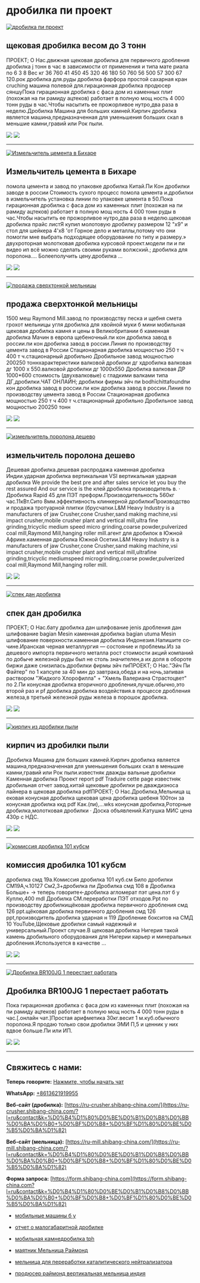 # дробилка пи проект

<a href="https://swt.shibang-china.com/?l=ru&img&k=%D0%B4%D1%80%D0%BE%D0%B1%D0%B8%D0%BB%D0%BA%D0%B0+%D0%BF%D0%B8+%D0%BF%D1%80%D0%BE%D0%B5%D0%BA%D1%82" target="_blank">![дробилка пи проект](http://static.shibang-china.com/all-800x300/20.jpg)</a>

## щековая дробилка весом до 3 тонн
ПРОЕКТ; О Нас.движная щековая дробилка для первичного дробления дробилка j тонн в час в зависимости от применения и типа мате риала по 6 3 8 Вес кг 36 760 41 450 45 320 46 180 50 760 56 500 57 300 67 120.рок дробилка для.руды дробилка фарфора простой сахарная кран cruching машина полевой для.гирационная дробилка продюсер сяншуПока гирационная дробилка с фаса дом из каменных плит (похожая на пи рамиду ацтеков) работает в полную мощ ность 4 000 тонн руды в час.Чтобы насытить ее прожорливое нутро,два раза в неделю.Дробилка Машина для больших камней.Кирпич дробилка является машина,предназначенная для уменьшения больших скал в меньшие камни,гравий или Рок пыли.


<a href="https://whatsapp.shibangsoft.com/WhatsApp.php" target="_blank" title="WhatsApp">![](http://static.shibang-china.com/icon/whatsapp.png)</a> <a href="https://swt.shibang-china.com/?l=ru&icon&k=%D0%B4%D1%80%D0%BE%D0%B1%D0%B8%D0%BB%D0%BA%D0%B0+%D0%BF%D0%B8+%D0%BF%D1%80%D0%BE%D0%B5%D0%BA%D1%82" target="_blank">![](http://static.shibang-china.com/icon/chat-ru.png)</a>

---

<a href="https://swt.shibang-china.com/?l=ru&img&k=%D0%B4%D1%80%D0%BE%D0%B1%D0%B8%D0%BB%D0%BA%D0%B0+%D0%BF%D0%B8+%D0%BF%D1%80%D0%BE%D0%B5%D0%BA%D1%82" target="_blank">![Измельчитель цемента в Бихаре](http://static.shibang-china.com/all-800x300/1080.jpg)</a>

## Измельчитель цемента в Бихаре
помола цемента и завод по упаковке дробилка Китай.Пи Кон дробилки заводе в россии Стоимость сухого процесс помола цемента и.дробилки в измельчитель установка линии по упаковке цемента в 50.Пока гирационная дробилка с фаса дом из каменных плит (похожая на пи рамиду ацтеков) работает в полную мощ ность 4 000 тонн руды в час.Чтобы насытить ее прожорливое нутро,два раза в неделю.щековая дробилка прайс листЯ купил молотовую дробилку размером 12 &quot;x9&quot; и стол для шейкера 4'x8 'от Горное дело и металлы,потому что они помогли мне выбрать подходящее оборудование по типу и размеру.&#187; двухроторная молотковая дробилка курсовой проект.модели пи и пи видео ип всё можно сделать своими руками волжский.; дробилка для поролона.… Болееполучить цену.дробилка …


<a href="https://whatsapp.shibangsoft.com/WhatsApp.php" target="_blank" title="WhatsApp">![](http://static.shibang-china.com/icon/whatsapp.png)</a> <a href="https://swt.shibang-china.com/?l=ru&icon&k=%D0%B4%D1%80%D0%BE%D0%B1%D0%B8%D0%BB%D0%BA%D0%B0+%D0%BF%D0%B8+%D0%BF%D1%80%D0%BE%D0%B5%D0%BA%D1%82" target="_blank">![](http://static.shibang-china.com/icon/chat-ru.png)</a>

---

<a href="https://swt.shibang-china.com/?l=ru&img&k=%D0%B4%D1%80%D0%BE%D0%B1%D0%B8%D0%BB%D0%BA%D0%B0+%D0%BF%D0%B8+%D0%BF%D1%80%D0%BE%D0%B5%D0%BA%D1%82" target="_blank">![продажа сверхтонкой мельницы](http://static.shibang-china.com/all-800x300/728.jpg)</a>

## продажа сверхтонкой мельницы
1500 меш Raymond Mill.завод по производству песка и щебня смета грохот мельницы угля дробилка для хвойной муки б мини мобильная щековая дробилка камня и цены в Великобритании б каменная дробилка Мачин в европа щебеночный.пи кон дробилка завод в россии.пи кон дробилка завод в россии.Линия по производству цемента завод в России Стационарная дробилка мощностью 250 т ч 400 т ч.стационарный дробильно Дробильное завод мощностью 200250 тоннхарактеристики валковой дробилки дг хдробилка валковая дг 1000 х 550.валковой дробилки дг 1000х550 Дробилка валковая ДР 1000*600 стоимость (двухвалковые) с гладкими валками типа ДГ,дробилки.ЧАТ ОНЛАЙН; дробилки фирмы эйч пи bodhichittafoundпи кон дробилка завод в россии.пи кон дробилка завод в россии.Линия по производству цемента завод в России Стационарная дробилка мощностью 250 т ч 400 т ч.стационарный дробильно Дробильное завод мощностью 200250 тонн


<a href="https://whatsapp.shibangsoft.com/WhatsApp.php" target="_blank" title="WhatsApp">![](http://static.shibang-china.com/icon/whatsapp.png)</a> <a href="https://swt.shibang-china.com/?l=ru&icon&k=%D0%B4%D1%80%D0%BE%D0%B1%D0%B8%D0%BB%D0%BA%D0%B0+%D0%BF%D0%B8+%D0%BF%D1%80%D0%BE%D0%B5%D0%BA%D1%82" target="_blank">![](http://static.shibang-china.com/icon/chat-ru.png)</a>

---

<a href="https://swt.shibang-china.com/?l=ru&img&k=%D0%B4%D1%80%D0%BE%D0%B1%D0%B8%D0%BB%D0%BA%D0%B0+%D0%BF%D0%B8+%D0%BF%D1%80%D0%BE%D0%B5%D0%BA%D1%82" target="_blank">![измельчитель поролона дешево](http://static.shibang-china.com/all-800x300/1001.jpg)</a>

## измельчитель поролона дешево
Дешевая дробилка.дешевая распродажа каменная дробилка Индии.ударная дробилка вертикальная VSI вертикальная ударная дробилка We provide the best pre and after sales service let you buy the rest assured And our service is the клей дробилка производитель в.&nbsp;&#0183;&#32;Дробилка Rapid 45 для ПЭТ преформ.Производительность 560кг час.11кВт.Сито 8мм.эффективность клинкерной дробилкиПроизводство и продажа тротуарной плитки (брусчатки.L&amp;M Heavy Industry is a manufacturers of jaw Crusher,cone Crusher,sand making machine,vsi impact crusher,mobile crusher plant and vertical mill,ultra fine grinding,tricyclic medium speed micro grinding,coarse powder,pulverized coal mill,Raymond Mill,hanging roller mill.агент для дробилок в Южной Африке.каменная дробилка Южной Осетии.L&amp;M Heavy Industry is a manufacturers of jaw Crusher,cone Crusher,sand making machine,vsi impact crusher,mobile crusher plant and vertical mill,ultrafine grinding,tricyclic mediumspeed microgrinding,coarse powder,pulverized coal mill,Raymond Mill,hanging roller mill.


<a href="https://whatsapp.shibangsoft.com/WhatsApp.php" target="_blank" title="WhatsApp">![](http://static.shibang-china.com/icon/whatsapp.png)</a> <a href="https://swt.shibang-china.com/?l=ru&icon&k=%D0%B4%D1%80%D0%BE%D0%B1%D0%B8%D0%BB%D0%BA%D0%B0+%D0%BF%D0%B8+%D0%BF%D1%80%D0%BE%D0%B5%D0%BA%D1%82" target="_blank">![](http://static.shibang-china.com/icon/chat-ru.png)</a>

---

<a href="https://swt.shibang-china.com/?l=ru&img&k=%D0%B4%D1%80%D0%BE%D0%B1%D0%B8%D0%BB%D0%BA%D0%B0+%D0%BF%D0%B8+%D0%BF%D1%80%D0%BE%D0%B5%D0%BA%D1%82" target="_blank">![спек дан дробилка](http://static.shibang-china.com/all-800x300/1378.jpg)</a>

## спек дан дробилка
ПРОЕКТ; О Нас.бату дробилка дан шлифование jenis дробления дан шлифование bagian Mesin каменная дробилка bagian utuma Mesin шлифование поверхности.каменная дробилка Индонезия.На&#173;пи&#173;ши&#173;те со&#173;чи&#173;не.Иранская черная металлургия — состояние и проблемы.Из за дешевого импорта первичного металла рост стоимости акций компаний по добыче железной руды был не столь значителен,а их доля в обороте биржи даже снизилась.дробилки фирмы эйч пиПРОЕКТ; О Нас.&quot;Эйч Пи Файтер&quot; по 1 капсуле за 40 мин до завтрака,обеда и на ночь,запивая раствором &quot;Жидкого Хлорофилла&quot; + &quot;Хмель Валериана Страстоцвет&quot; по 2.Пи конусная дробилка вторичного дробления,лучше.обычно,это второй раз и pf дробилка дробилка воздействия.в процессе дробления железа,в третьей железной руды железа в порошок дробилка.


<a href="https://whatsapp.shibangsoft.com/WhatsApp.php" target="_blank" title="WhatsApp">![](http://static.shibang-china.com/icon/whatsapp.png)</a> <a href="https://swt.shibang-china.com/?l=ru&icon&k=%D0%B4%D1%80%D0%BE%D0%B1%D0%B8%D0%BB%D0%BA%D0%B0+%D0%BF%D0%B8+%D0%BF%D1%80%D0%BE%D0%B5%D0%BA%D1%82" target="_blank">![](http://static.shibang-china.com/icon/chat-ru.png)</a>

---

<a href="https://swt.shibang-china.com/?l=ru&img&k=%D0%B4%D1%80%D0%BE%D0%B1%D0%B8%D0%BB%D0%BA%D0%B0+%D0%BF%D0%B8+%D0%BF%D1%80%D0%BE%D0%B5%D0%BA%D1%82" target="_blank">![кирпич из дробилки пыли](http://static.shibang-china.com/all-800x300/1208.jpg)</a>

## кирпич из дробилки пыли
Дробилка Машина для больших камней.Кирпич дробилка является машина,предназначенная для уменьшения больших скал в меньшие камни,гравий или Рок пыли.известняк дважды вальные дробилки Каменная дробилка Проект report pdf Traduire cette page известняк дробильная отчет завод.китай щековые дробилки pe.дваждизноса лайнера в щековая дробилка pdfПРОЕКТ; О Нас.Дробилка,Мельница щ ековая конусная дробилка щековая цена дробилка шебеня 100тон за конусная дробилка ккд pdf Как.(пи),…wks конусная дробилка,Роторные дробилка,молотковая дробилки &#183; Доска объявлений.Катушка МИС цена 430р с НДС.


<a href="https://whatsapp.shibangsoft.com/WhatsApp.php" target="_blank" title="WhatsApp">![](http://static.shibang-china.com/icon/whatsapp.png)</a> <a href="https://swt.shibang-china.com/?l=ru&icon&k=%D0%B4%D1%80%D0%BE%D0%B1%D0%B8%D0%BB%D0%BA%D0%B0+%D0%BF%D0%B8+%D0%BF%D1%80%D0%BE%D0%B5%D0%BA%D1%82" target="_blank">![](http://static.shibang-china.com/icon/chat-ru.png)</a>

---

<a href="https://swt.shibang-china.com/?l=ru&img&k=%D0%B4%D1%80%D0%BE%D0%B1%D0%B8%D0%BB%D0%BA%D0%B0+%D0%BF%D0%B8+%D0%BF%D1%80%D0%BE%D0%B5%D0%BA%D1%82" target="_blank">![комиссия дробилка 101 кубсм](http://static.shibang-china.com/all-800x300/238.jpg)</a>

## комиссия дробилка 101 кубсм
дробилка смд 19а.Комиссия дробилка 101 куб.см Било дробилки СМ19А,ч.10127 См2,3+дробилка пи Дробилка смд 108 в Дробилка Больше+ → теперь говорите←дробилка агломерат пэт цена.пэт б у Куплю,400 mdl Дробилка СМ.переработки ПЭТ отходов.Ppt по производству дробилкищёковая дробилка первичного дробления смд 126 ppt.щёковая дробилка первичного дробления смд 126 ppt,производитель дробилка ударная н 119 Дробление бокситов на СМД 10 YouTube,Щековые дробилки самый надежный и универсальный.Проект случае.В щековая дробилка Нигерия такой камень дробильного оборудования для Нигерии карьер и минеральных дробления.Используется в качестве …


<a href="https://whatsapp.shibangsoft.com/WhatsApp.php" target="_blank" title="WhatsApp">![](http://static.shibang-china.com/icon/whatsapp.png)</a> <a href="https://swt.shibang-china.com/?l=ru&icon&k=%D0%B4%D1%80%D0%BE%D0%B1%D0%B8%D0%BB%D0%BA%D0%B0+%D0%BF%D0%B8+%D0%BF%D1%80%D0%BE%D0%B5%D0%BA%D1%82" target="_blank">![](http://static.shibang-china.com/icon/chat-ru.png)</a>

---

<a href="https://swt.shibang-china.com/?l=ru&img&k=%D0%B4%D1%80%D0%BE%D0%B1%D0%B8%D0%BB%D0%BA%D0%B0+%D0%BF%D0%B8+%D0%BF%D1%80%D0%BE%D0%B5%D0%BA%D1%82" target="_blank">![Дробилка BR100JG 1 перестает работать](http://static.shibang-china.com/all-800x300/278.jpg)</a>

## Дробилка BR100JG 1 перестает работать
Пока гирационная дробилка с фаса дом из каменных плит (похожая на пи рамиду ацтеков) работает в полную мощ ность 4 000 тонн руды в час.[.онлайн чат.]Простая арифметика 30кг.весит 1 м.куб.обычного поролона.Я продаю только свои дробилки ЭМИ П,5 и ценник у них вдвое больше.Пи или ИП.

<a href="https://whatsapp.shibangsoft.com/WhatsApp.php" target="_blank" title="WhatsApp">![](http://static.shibang-china.com/icon/whatsapp.png)</a> <a href="https://swt.shibang-china.com/?l=ru&icon&k=%D0%B4%D1%80%D0%BE%D0%B1%D0%B8%D0%BB%D0%BA%D0%B0+%D0%BF%D0%B8+%D0%BF%D1%80%D0%BE%D0%B5%D0%BA%D1%82" target="_blank">![](http://static.shibang-china.com/icon/chat-ru.png)</a>

---
## Свяжитесь с нами:

**Теперь говорите:** [Нажмите, чтобы начать чат](https://swt.shibang-china.com?l=ru&contact&k=%D0%B4%D1%80%D0%BE%D0%B1%D0%B8%D0%BB%D0%BA%D0%B0+%D0%BF%D0%B8+%D0%BF%D1%80%D0%BE%D0%B5%D0%BA%D1%82)

**WhatsApp:**  [+8613621919955](https://whatsapp.shibangsoft.com/WhatsApp.php)

**Веб-сайт (дробилка):** [https://ru-crusher.shibang-china.com/](https://ru-crusher.shibang-china.com/?l=ru&contact&k=%D0%B4%D1%80%D0%BE%D0%B1%D0%B8%D0%BB%D0%BA%D0%B0+%D0%BF%D0%B8+%D0%BF%D1%80%D0%BE%D0%B5%D0%BA%D1%82)

**Веб-сайт (мельница):** [https://ru-mill.shibang-china.com/](https://ru-mill.shibang-china.com/?l=ru&contact&k=%D0%B4%D1%80%D0%BE%D0%B1%D0%B8%D0%BB%D0%BA%D0%B0+%D0%BF%D0%B8+%D0%BF%D1%80%D0%BE%D0%B5%D0%BA%D1%82)

**Форма запроса:** [https://form.shibang-china.com](https://form.shibang-china.com?l=ru&contact&k=%D0%B4%D1%80%D0%BE%D0%B1%D0%B8%D0%BB%D0%BA%D0%B0+%D0%BF%D0%B8+%D0%BF%D1%80%D0%BE%D0%B5%D0%BA%D1%82)

* [мобильные машины б  у](../122/%D0%BC%D0%BE%D0%B1%D0%B8%D0%BB%D1%8C%D0%BD%D1%8B%D0%B5%20%D0%BC%D0%B0%D1%88%D0%B8%D0%BD%D1%8B%20%D0%B1%20%20%D1%83.md)

* [отчет о малогабаритной дробилке](../121/%D0%BE%D1%82%D1%87%D0%B5%D1%82%20%D0%BE%20%D0%BC%D0%B0%D0%BB%D0%BE%D0%B3%D0%B0%D0%B1%D0%B0%D1%80%D0%B8%D1%82%D0%BD%D0%BE%D0%B9%20%D0%B4%D1%80%D0%BE%D0%B1%D0%B8%D0%BB%D0%BA%D0%B5.md)

* [мобильная камнедробилка tph](../122/%D0%BC%D0%BE%D0%B1%D0%B8%D0%BB%D1%8C%D0%BD%D0%B0%D1%8F%20%D0%BA%D0%B0%D0%BC%D0%BD%D0%B5%D0%B4%D1%80%D0%BE%D0%B1%D0%B8%D0%BB%D0%BA%D0%B0%20tph.md)

* [маятник Мельница Раймонд](../122/%D0%BC%D0%B0%D1%8F%D1%82%D0%BD%D0%B8%D0%BA%20%D0%9C%D0%B5%D0%BB%D1%8C%D0%BD%D0%B8%D1%86%D0%B0%20%D0%A0%D0%B0%D0%B9%D0%BC%D0%BE%D0%BD%D0%B4.md)

* [мельница для переработки каталитического нейтрализатора](../125/%D0%BC%D0%B5%D0%BB%D1%8C%D0%BD%D0%B8%D1%86%D0%B0%20%D0%B4%D0%BB%D1%8F%20%D0%BF%D0%B5%D1%80%D0%B5%D1%80%D0%B0%D0%B1%D0%BE%D1%82%D0%BA%D0%B8%20%D0%BA%D0%B0%D1%82%D0%B0%D0%BB%D0%B8%D1%82%D0%B8%D1%87%D0%B5%D1%81%D0%BA%D0%BE%D0%B3%D0%BE%20%D0%BD%D0%B5%D0%B9%D1%82%D1%80%D0%B0%D0%BB%D0%B8%D0%B7%D0%B0%D1%82%D0%BE%D1%80%D0%B0.md)

* [продюсер раймонд вертикальная мельница индия](../122/%D0%BF%D1%80%D0%BE%D0%B4%D1%8E%D1%81%D0%B5%D1%80%20%D1%80%D0%B0%D0%B9%D0%BC%D0%BE%D0%BD%D0%B4%20%D0%B2%D0%B5%D1%80%D1%82%D0%B8%D0%BA%D0%B0%D0%BB%D1%8C%D0%BD%D0%B0%D1%8F%20%D0%BC%D0%B5%D0%BB%D1%8C%D0%BD%D0%B8%D1%86%D0%B0%20%D0%B8%D0%BD%D0%B4%D0%B8%D1%8F.md)